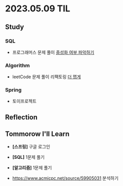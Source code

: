 # 2023.05.09 TIL

## Study
### SQL
- 프로그래머스 문제 풀이 [중성화 여부 파악하기](https://school.programmers.co.kr/learn/courses/30/lessons/59409)
### Algorithm
- leetCode 문제 풀이 리팩토링 [더 맵게](https://leetcode.com/problems/number-of-islands/description/)
### Spring
- 토이프로젝트

## Reflection

## Tommorow I'll Learn
- **[스프링]** 구글 로그인
- **[SQL]** 1문제 풀기
- **[알고리즘]** 1문제 풀기

- https://www.acmicpc.net/source/59905031 분석하기

